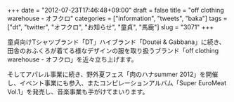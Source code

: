 +++
date = "2012-07-23T17:46:48+09:00"
draft = false
title = "off clothing warehouse - オフクロ"
categories = ["information", "tweets", "baka"]
tags = ["dt", "twitter", "オフクロ", "お知らせ", "童貞", "馬鹿"]
slug = "3071"
+++

童貞向けTシャツブランド「DT」ハイブランド「Doutei & Gabbana」に続き、田舎のおふくろが着てる様なデザインの服を取り扱うブランド「off clothing warehouse - オフクロ」を近々立ち上げます。

そしてアパレル事業に続き、野外夏フェス「肉のハナsummer 2012」を開催し、イベント事業にも参入、またコンピレーションアルバム「Super EuroMeat Vol.1」を発売し、音楽事業も手がけてまいります。
